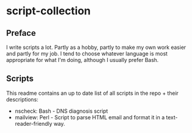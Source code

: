 script-collection
=================

Preface
-------

I write scripts a lot. Partly as a hobby, partly to make my own work easier and partly for my job.
I tend to choose whatever language is most appropriate for what I'm doing, although I usually prefer Bash.

Scripts
-------

This readme contains an up to date list of all scripts in the repo + their descriptions:
- nscheck: Bash - DNS diagnosis script
- mailview: Perl - Script to parse HTML email and format it in a text-reader-friendly way.
